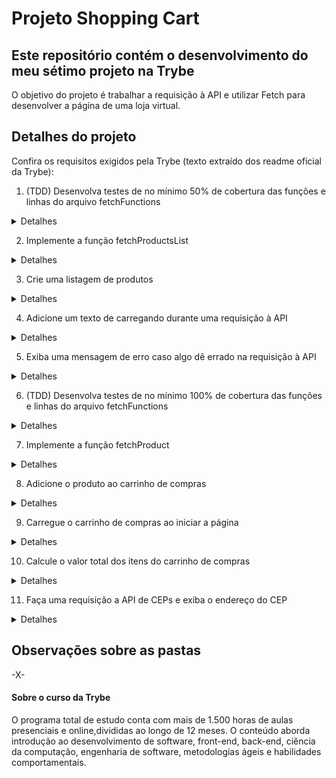 # Projeto Shopping Cart
## Este repositório contém o desenvolvimento do meu sétimo projeto na Trybe

O objetivo do projeto é trabalhar a requisição à API e utilizar Fetch para desenvolver a página de uma loja virtual.

## Detalhes do projeto

Confira os requisitos exigidos pela Trybe (texto extraído dos readme oficial da Trybe):

1. (TDD) Desenvolva testes de no mínimo 50% de cobertura das funções e linhas do arquivo fetchFunctions

<details><summary>Detalhes</summary>
<p>

> Implemente os testes necessários na função fetchProductsList

</p>
</details>

2. Implemente a função fetchProductsList

<details><summary>Detalhes</summary>
<p>

> Implemente a função fetchProductsList que se encontra no arquivo fetchFunctions.js

</p>
</details>

3. Crie uma listagem de produtos

<details><summary>Detalhes</summary>
<p>

> Utilize a função fetchProductsList para criar uma listagem de produtos através da API do 
Mercado Livre.

</p>
</details>

4. Adicione um texto de carregando durante uma requisição à API

<details><summary>Detalhes</summary>
<p>

> Adicione um elemento com o texto carregando... durante a requisição à API

</p>
</details>

5. Exiba uma mensagem de erro caso algo dê errado na requisição à API

<details><summary>Detalhes</summary>
<p>

> Caso ocorra algum erro durante a requisição à API, exiba um texto Algum erro ocorreu, 
recarregue a página e tente novamente

</p>
</details>

6. (TDD) Desenvolva testes de no mínimo 100% de cobertura das funções e linhas do arquivo 
fetchFunctions

<details><summary>Detalhes</summary>
<p>

> Implemente os testes necessários na função fetchProduct

</p>
</details>

7. Implemente a função fetchProduct

<details><summary>Detalhes</summary>
<p>

> Implemente a função fetchProduct para retornar dados de um produto e adicioná-lo ao carrinho.

</p>
</details>

8. Adicione o produto ao carrinho de compras

<details><summary>Detalhes</summary>
<p>

> Implemente a funcionalidade que adiciona os produtos ao carrinho.

</p>
</details>

9. Carregue o carrinho de compras ao iniciar a página

<details><summary>Detalhes</summary>
<p>

> Recupere os itens adicionados no carrinho de compras do localStorage

</p>
</details>

10. Calcule o valor total dos itens do carrinho de compras

<details><summary>Detalhes</summary>
<p>

> O elemento com o valor total dos produtos deve possuir a classe total-price

</p>
</details>

11. Faça uma requisição a API de CEPs e exiba o endereço do CEP

<details><summary>Detalhes</summary>
<p>

> Crie um elemento span com o endereço completo do CEP

</p>
</details>

## Observações sobre as pastas

-X-

#### Sobre o curso da Trybe
O programa total de estudo conta com mais de 1.500 horas de aulas presenciais e online,divididas ao longo de 12 meses. O conteúdo aborda introdução ao desenvolvimento de software, front-end, back-end, ciência da computação, engenharia de software, metodologias ágeis e habilidades comportamentais.